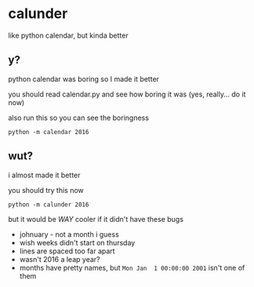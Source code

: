 # calunder
like python calendar, but kinda better

## y?
python calendar was boring so I made it better

you should read calendar.py and see how boring it was (yes, really... do it now)

also run this so you can see the boringness

```
python -m calendar 2016
```

## wut?
i almost made it better 

you should try this now

```
python -m calunder 2016
```

but it would be *WAY* cooler if it didn't have these bugs

- johnuary - not a month i guess
- wish weeks didn't start on thursday
- lines are spaced too far apart
- wasn't 2016 a leap year?
- months have pretty names, but `Mon Jan  1 00:00:00 2001` isn't one of them
